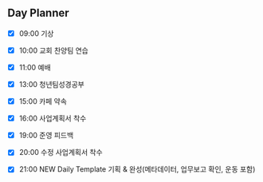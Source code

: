 ## Day Planner
- [x] 09:00 기상
- [x] 10:00 교회 찬양팀 연습
- [x] 11:00 예배
- [x] 13:00 청년팀성경공부
- [x] 15:00 카페 약속
- [x] 16:00 사업계획서 착수
- [x] 19:00 준영 피드백
- [x] 20:00 수정 사업계획서 착수
- [x] 21:00 NEW Daily Template 기획 & 완성(메타데이터, 업무보고 확인, 운동 포함)

